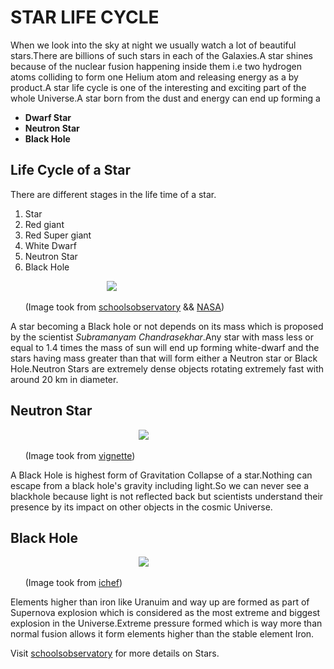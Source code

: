 # STAR LIFE CYCLE
When we look into the sky at night we usually watch a lot of beautiful stars.There are billions of such stars in each of the Galaxies.A star shines because of the nuclear fusion happening inside them i.e two hydrogen atoms colliding to form one Helium atom and releasing energy as a by product.A star life cycle is one of the interesting and exciting part of the whole Universe.A star born from the dust and energy can end up forming a

- **Dwarf Star**
- **Neutron Star**
- **Black Hole**

## Life Cycle of a Star
There are different stages in the life time of a star.
1. Star
1. Red giant
1. Red Super giant
1. White Dwarf
1. Neutron Star
1. Black Hole


&nbsp;&nbsp;&nbsp;&nbsp;&nbsp;&nbsp;&nbsp;&nbsp;&nbsp;&nbsp;&nbsp;&nbsp;&nbsp;&nbsp;&nbsp;&nbsp;&nbsp;&nbsp;&nbsp;&nbsp;&nbsp;&nbsp;&nbsp;&nbsp;&nbsp;&nbsp;&nbsp;&nbsp;&nbsp;&nbsp;&nbsp;&nbsp;&nbsp;&nbsp;&nbsp;&nbsp;&nbsp;&nbsp;&nbsp;![](https://www.schoolsobservatory.org/sites/default/files/astro/starcycle.jpg)

&nbsp;&nbsp;&nbsp;&nbsp;&nbsp;&nbsp;(Image took from [schoolsobservatory](https://www.schoolsobservatory.org/learn/astro/stars/cycle) && [NASA](https://www.nasa.gov/))

A star becoming a Black hole or not depends on its mass which is proposed by the scientist *Subramanyam Chandrasekhar*.Any star with mass less or equal to 1.4 times the mass of sun will end up forming white-dwarf and the stars having mass greater than that will form either a Neutron star or Black Hole.Neutron Stars are extremely dense objects rotating extremely fast with around 20 km in diameter.

## Neutron Star                                                                                

&nbsp;&nbsp;&nbsp;&nbsp;&nbsp;&nbsp;&nbsp;&nbsp;&nbsp;&nbsp;&nbsp;&nbsp;&nbsp;&nbsp;&nbsp;&nbsp;&nbsp;&nbsp;&nbsp;&nbsp;&nbsp;&nbsp;&nbsp;&nbsp;&nbsp;&nbsp;&nbsp;&nbsp;&nbsp;&nbsp;&nbsp;&nbsp;&nbsp;&nbsp;&nbsp;&nbsp;&nbsp;&nbsp;&nbsp;&nbsp;&nbsp;&nbsp;&nbsp;&nbsp;&nbsp;&nbsp;&nbsp;&nbsp;&nbsp;&nbsp;&nbsp;&nbsp;![](https://vignette.wikia.nocookie.net/terraforming/images/2/2c/Neutron_star.jpg/revision/latest/scale-to-width-down/340?cb=20150223110743) 

&nbsp;&nbsp;&nbsp;&nbsp;&nbsp;&nbsp;(Image took from [vignette](https://vignette.wikia.nocookie.net))                    


A Black Hole is highest form of Gravitation Collapse of a star.Nothing can escape from a black hole's gravity including light.So we can never see a blackhole because light is not reflected back but scientists understand their presence by its impact on other objects in the cosmic Universe.

## Black Hole


&nbsp;&nbsp;&nbsp;&nbsp;&nbsp;&nbsp;&nbsp;&nbsp;&nbsp;&nbsp;&nbsp;&nbsp;&nbsp;&nbsp;&nbsp;&nbsp;&nbsp;&nbsp;&nbsp;&nbsp;&nbsp;&nbsp;&nbsp;&nbsp;&nbsp;&nbsp;&nbsp;&nbsp;&nbsp;&nbsp;&nbsp;&nbsp;&nbsp;&nbsp;&nbsp;&nbsp;&nbsp;&nbsp;&nbsp;&nbsp;&nbsp;&nbsp;&nbsp;&nbsp;&nbsp;&nbsp;&nbsp;&nbsp;&nbsp;&nbsp;&nbsp;&nbsp;![](https://ichef.bbci.co.uk/news/410/cpsprodpb/F8C9/production/_106398636_mediaitem106398635.jpg)
&nbsp;&nbsp;&nbsp;&nbsp;&nbsp;&nbsp;

&nbsp;&nbsp;&nbsp;&nbsp;&nbsp;&nbsp;(Image took from [ichef](https://ichef.bbci.co.uk))

Elements higher than iron like Uranuim and way up are formed as part of Supernova explosion which is considered as the most extreme and biggest explosion in the Universe.Extreme pressure formed which is way more than normal fusion allows it form elements higher than the stable element Iron.

Visit [schoolsobservatory](https://www.schoolsobservatory.org/learn/astro/stars/cycle) for more details on Stars.

